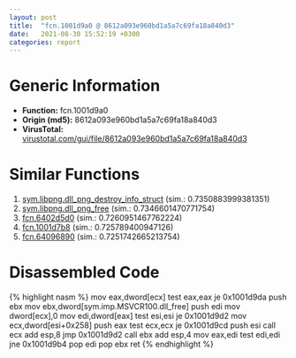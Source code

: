 ```yaml
---
layout: post
title:  "fcn.1001d9a0 @ 8612a093e960bd1a5a7c69fa18a840d3"
date:   2021-08-30 15:52:19 +0300
categories: report
---
```


# Generic Information
- **Function:** fcn.1001d9a0
- **Origin (md5):** 8612a093e960bd1a5a7c69fa18a840d3
- **VirusTotal:** [virustotal.com/gui/file/8612a093e960bd1a5a7c69fa18a840d3][virustotal_ref]



# Similar Functions

1. [sym.libpng.dll\_png\_destroy\_info\_struct][similar_1_ref] (sim.: 0.7350883999381351)
2. [sym.libpng.dll\_png\_free][similar_2_ref] (sim.: 0.7346601470771754)
3. [fcn.6402d5d0][similar_3_ref] (sim.: 0.7260951467762224)
4. [fcn.1001d7b8][similar_4_ref] (sim.: 0.725789400947126)
5. [fcn.64096890][similar_5_ref] (sim.: 0.7251742665213754)


# Disassembled Code

{% highlight nasm %}
mov eax,dword[ecx]
test eax,eax
je 0x1001d9da
push ebx
mov ebx,dword[sym.imp.MSVCR100.dll_free]
push edi
mov dword[ecx],0
mov edi,dword[eax]
test esi,esi
je 0x1001d9d2
mov ecx,dword[esi+0x258]
push eax
test ecx,ecx
je 0x1001d9cd
push esi
call ecx
add esp,8
jmp 0x1001d9d2
call ebx
add esp,4
mov eax,edi
test edi,edi
jne 0x1001d9b4
pop edi
pop ebx
ret 
{% endhighlight %}


[similar_1_ref]: /report/sym.libpng.dll_png_destroy_info_struct@8612a093e960bd1a5a7c69fa18a840d3
[similar_2_ref]: /report/sym.libpng.dll_png_free@8612a093e960bd1a5a7c69fa18a840d3
[similar_3_ref]: /report/fcn.6402d5d0@07e4412910bcf0f5969ef64c44eecb2d
[similar_4_ref]: /report/fcn.1001d7b8@481b545f5c18f2fce1caac67ddc419e8
[similar_5_ref]: /report/fcn.64096890@07e4412910bcf0f5969ef64c44eecb2d
[virustotal_ref]: https://www.virustotal.com/gui/file/8612a093e960bd1a5a7c69fa18a840d3